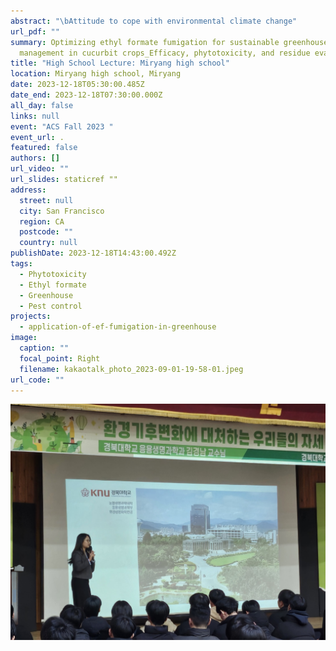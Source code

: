 ```yaml
---
abstract: "\bAttitude to cope with environmental climate change"
url_pdf: ""
summary: Optimizing ethyl formate fumigation for sustainable greenhouse pest
  management in cucurbit crops_Efficacy, phytotoxicity, and residue evaluation
title: "High School Lecture: Miryang high school"
location: Miryang high school, Miryang
date: 2023-12-18T05:30:00.485Z
date_end: 2023-12-18T07:30:00.000Z
all_day: false
links: null
event: "ACS Fall 2023 "
event_url: .
featured: false
authors: []
url_video: ""
url_slides: staticref ""
address:
  street: null
  city: San Francisco
  region: CA
  postcode: ""
  country: null
publishDate: 2023-12-18T14:43:00.492Z
tags:
  - Phytotoxicity
  - Ethyl formate
  - Greenhouse
  - Pest control
projects:
  - application-of-ef-fumigation-in-greenhouse
image:
  caption: ""
  focal_point: Right
  filename: kakaotalk_photo_2023-09-01-19-58-01.jpeg
url_code: ""
---
```

![](kakaotalk_photo_2023-12-19-23-44-53-003jpeg.jpeg)
